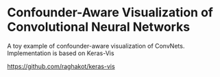 # Confounder-Aware Visualization of Convolutional Neural Networks

A toy example of confounder-aware visualization of ConvNets.  Implementation is based on Keras-Vis

https://github.com/raghakot/keras-vis


